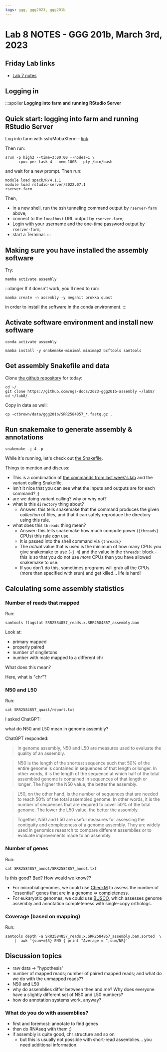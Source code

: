 ```yaml
---
tags: ggg, ggg2023, ggg201b
---
```


# Lab 8 NOTES - GGG 201b, March 3rd, 2023


## Friday Lab links

* [Lab 7 notes](https://hackmd.io/JGa63KT3ReS51c801OUJTA?both)

## Logging in

:::spoiler **Logging into farm and running RStudio Server**

## Quick start: logging into farm and running RStudio Server

Log into farm with ssh/MobaXterm - [link](https://hackmd.io/n7_pXRiiRQ-YpQBQ93uW9Q?view#1-Logging-into-farm).

Then run:
```
srun -p high2 --time=3:00:00 --nodes=1 \
    --cpus-per-task 4 --mem 10GB --pty /bin/bash
```
and wait for a new prompt. Then run:
```
module load spack/R/4.1.1
module load rstudio-server/2022.07.1
rserver-farm
```

Then, 
* in a new shell, run the ssh tunneling command output by `rserver-farm` above;
* connect to the `localhost` URL output by `rserver-farm`;
* Login with your username and the one-time password output by `rserver-farm`;
* start a Terminal.
:::

## Making sure you have installed the assembly software

Try:
```
mamba activate assembly
```

:::danger
If it doesn't work, you'll need to run:
```
mamba create -n assembly -y megahit prokka quast
```
in order to install the software in the conda environment.
:::

## Activate software environment and install new software
```
conda activate assembly

mamba install -y snakemake-minimal minimap2 bcftools samtools
```

## Get assembly Snakefile and data

Clone [the github repository](https://github.com/ngs-docs/2023-ggg201b-assembly) for today:
```
cd ~/
git clone https://github.com/ngs-docs/2023-ggg201b-assembly ~/lab8/
cd ~/lab8/
```

Copy in data as well:
```
cp ~ctbrown/data/ggg201b/SRR2584857_*.fastq.gz .
```

## Run snakemake to generate assembly & annotations

```
snakemake -j 4 -p
```

While it's running, let's check out [the Snakefile](https://github.com/ngs-docs/2023-ggg201b-assembly/blob/main/Snakefile).

Things to mention and discuss:
* This is a combination of [the commands from last week's lab](https://hackmd.io/JGa63KT3ReS51c801OUJTA?view) and the variant calling Snakefile.
* isn't it nice that you can see what the inputs and outputs are for each command? ;)
* are we doing variant calling? why or why not?
* what is this `directory` thing about?
    * Answer: this tells snakemake that the command produces the given _collection_ of files, and that it can safely reproduce the directory using this rule.
* what does this `threads` thing mean?
    * Answer: this tells snakemake how much compute power (`{threads}` CPUs) this rule _can_ use.
    * It is passed into the shell command via `{threads}`
    * The _actual_ value that is used is the minimum of how many CPUs you give snakemake to use (`-j N`) and the value in the `threads:` block - this is so that you do not use _more_ CPUs than you have allowed snakemake to use.
    * If you don't do this, sometimes programs will grab all the CPUs (more than specified with srun) and get killed... life is hard!

## Calculating some assembly statistics

### Number of reads that mapped

Run:
```
samtools flagstat SRR2584857_reads.x.SRR2584857_assembly.bam
```

Look at:
* primary mapped
* properly paired
* number of singlletons
* number with mate mapped to a different chr

What does this mean?

Here, what is "chr"?

### N50 and L50

Run:
```
cat SRR2584857_quast/report.txt
```

I asked ChatGPT: 

what do N50 and L50 mean in genome assembly?

ChatGPT responded:

>In genome assembly, N50 and L50 are measures used to evaluate the quality of an assembly.

>N50 is the length of the shortest sequence such that 50% of the entire genome is contained in sequences of that length or longer. In other words, it is the length of the sequence at which half of the total assembled genome is contained in sequences of that length or longer. The higher the N50 value, the better the assembly.

>L50, on the other hand, is the number of sequences that are needed to reach 50% of the total assembled genome. In other words, it is the number of sequences that are required to cover 50% of the total genome. The lower the L50 value, the better the assembly.

>Together, N50 and L50 are useful measures for assessing the contiguity and completeness of a genome assembly. They are widely used in genomics research to compare different assemblies or to evaluate improvements made to an assembly.

### Number of genes

Run:
```
cat SRR2584857_annot/SRR2584857_annot.txt
```

Is this good? Bad? How would we know??

* For microbial genomes, we could use [CheckM](https://ecogenomics.github.io/CheckM/) to assess the number of "essential" genes that are in a genome => completeness.
* For eukaryotic genomes, we could use [BUSCO](https://busco.ezlab.org/), which assesses genome assembly and annotation completeness with single-copy orthologs.

### Coverage (based on mapping)

Run:
```
samtools depth -a SRR2584857_reads.x.SRR2584857_assembly.bam.sorted  \
    |  awk '{sum+=$3} END { print "Average = ",sum/NR}'
```

## Discussion topics

* raw data -> "hypothesis"
* number of mapped reads; number of paired mapped reads; and what do we do with the unmapped reads??
* N50 and L50
* why do assemblies differ between thee and me? Why does everyone have a slightly different set of N50 and L50 numbers?
* how do annotation systems work, anyway?


### What do you do with assemblies?

- first and foremost: annotate to find genes
- then do RNAseq with them ;)
- if assembly is quite good, chr structure and so on
    - but this is usually not possible with short-read assemblies... you need additional information.
